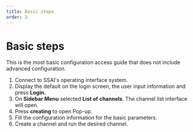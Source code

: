 ```yaml
---
title: Basic steps
order: 3
---
```

# Basic steps

This is the most basic configuration access guide that does not include advanced configuration.

1. Connect to SSAI's operating interface system.
2. Display the default on the login screen, the user input information and press **Login.**
3. On **Sidebar Menu** selected **List of channels**. The channel list interface will open.
4. Press **creating** to open Pop-up.
5. Fill the configuration information for the basic parameters.
6. Create a channel and run the desired channel.